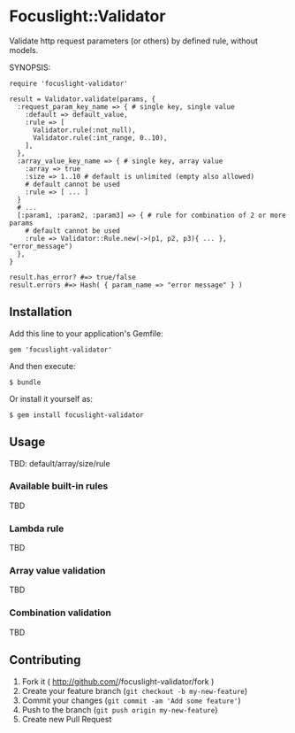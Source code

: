 # Focuslight::Validator

Validate http request parameters (or others) by defined rule, without models.

SYNOPSIS:

    require 'focuslight-validator'
    
    result = Validator.validate(params, {
      :request_param_key_name => { # single key, single value
        :default => default_value,
        :rule => [
          Validator.rule(:not_null),
          Validator.rule(:int_range, 0..10),
        ],
      },
      :array_value_key_name => { # single key, array value
        :array => true
        :size => 1..10 # default is unlimited (empty also allowed)
        # default cannot be used
        :rule => [ ... ]
      }
      # ...
      [:param1, :param2, :param3] => { # rule for combination of 2 or more params
        # default cannot be used
        :rule => Validator::Rule.new(->(p1, p2, p3){ ... }, "error_message")
      },
    }
    
    result.has_error? #=> true/false
    result.errors #=> Hash( { param_name => "error message" } )

## Installation

Add this line to your application's Gemfile:

    gem 'focuslight-validator'

And then execute:

    $ bundle

Or install it yourself as:

    $ gem install focuslight-validator

## Usage

TBD: default/array/size/rule

### Available built-in rules

TBD

### Lambda rule

TBD

### Array value validation

TBD

### Combination validation

TBD

## Contributing

1. Fork it ( http://github.com/<my-github-username>/focuslight-validator/fork )
2. Create your feature branch (`git checkout -b my-new-feature`)
3. Commit your changes (`git commit -am 'Add some feature'`)
4. Push to the branch (`git push origin my-new-feature`)
5. Create new Pull Request
